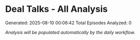 # Deal Talks - All Analysis
Generated: 2025-08-10 00:06:42
Total Episodes Analyzed: 0

*Analysis will be populated automatically by the daily workflow.*

